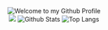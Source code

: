 <div align="center">
  <img src="https://github.com/BrunnerLivio/brunnerlivio/blob/master/images/welcome.png?raw=true" style="max-width: 100%;" alt="Welcome to my Github Profile" />
   <br />
  <img src="https://github-readme-streak-stats.herokuapp.com?user=Vo1o&hide_border=true&background=00000000&stroke=E4E2E2&fire=61D9FA&ring=61D9FA&currStreakNum=61D9FA&sideNums=61D9FA&currStreakLabel=60D7F8&sideLabels=59C3E0&dates=FFFFFF&border=FFFFFF" />
  <img src="https://github-readme-stats.vercel.app/api?username=Vo1o&show_icons=true&text_color=61d9fa&bg_color=00000000&hide_title=true&hide_border=true" alt="Github Stats" />
  <img src="https://github-readme-stats.vercel.app/api/top-langs/?username=Vo1o&hide=TeX&bg_color=00000000&layout=compact&theme=react&hide_border=true" alt="Top Langs" />
</div>

